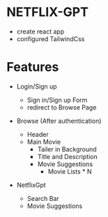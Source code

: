 # NETFLIX-GPT

- create react app
- configured TailwindCss


# Features
- Login/Sign up
    - Sign in/Sign up Form
    - redirect to Browse Page

- Browse (After authentication)
    - Header
    - Main Movie 
        - Tailer in Background
        - Title and Description
        - Movie Suggestions
            - Movie Lists * N

- NetflixGpt
    - Search Bar
    - Movie Suggestions